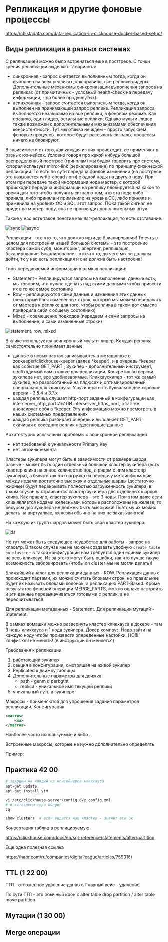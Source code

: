 # Репликация и другие фоновые процессы

https://chistadata.com/data-replication-in-clickhouse-docker-based-setup/

## Виды репликации в разных системах

С репликацией можно было встречаться еще в постгресе. С точки зрения репликации выделяют 2 варианта:
- синхронная - запрос считается выполненным тогда, когда он выполнен на всех репликах, как правило, все реплики лидеры. Дополнительные механизмы синхронизации выполнения запроса на репликах (от примитичных - условный health-check на передачу информации, - до более продвинутых).
- асинхронная - запрос считается выполненым тогда, когда он выполнен на принимающей запрос реплике. Репликация запроса выполняется независимо на все реплики, в фоновом режиме. Как правило, один лидер, остальные реплики. Однако мульти-лидер также возможен с дополнительными механизамами обеспечения консистентности. Тут мы отзыва не ждем - просто запускаем фоновые процессы, которые будут рассылать сигналы, процессы ничего не блокируют.

В зависимости от того, как каждая из них происходит, ее применяют в разных юз-кейсах. Условно говоря про какой нибудь большой распределенный постгрес (гринплам) мы будем говорить про систему, которая испльзует mirror-link (зеркалирование) по принципу физической репликации. То есть по сути передача файлов изменений (на постгресе это называется write-ahead логи) с одной ноды на другую ноду. При этом при передаче такой информации нода мастер, с которой происходит передача информации на реплику блокируется на какое то время для того чтобы получить сигнал о том, что эта нода либо приняла, либо приняла и применило на уровне ОС, либо приняла и применила на уровнях ОС и SQL этот запрос. ПОка такой сигнал не придет на мастер-ноду, она не производит дополнительных штук.

Также у нас есть такое понятие как лаг-репликация, то есть отставание.

![sync](images/14_01.png) ![async](images/14_02.png)

Репликация - это что то, что должно идти до бэкапирования! То ечть в целом для построения нашей большой системы - это построение кластера самой субд, мониторинг, алертинг, репликация, бэкапирование. Бэкапирование - это что то, до чего мы не должны дойти, тк у нас есть репликация и она должна быть настроена!

Типы передаваемой информации в рамках репликации:
- Statement - Реплицируются запросы на выполнение; данные есть, мы говорим, что нужно сделать над этими данными чтобы привести их в то же самое состояние
- Row - реплицируются сами данные и изменения этих данных (некоторый блок измененных строк, который мы можем передавать от мастера к реплике для того, чтобы реплика в таком вот смысле приводила себя к общему состоянию)
- Mixed - совмещение подходов (передаем и сами запросы на выполнение, и сами измененные строки)

![statement, row, mixed](images/14_03.png)

В клике используется асинхронный мульти-лидер. Каждая реплика самостоятельно принимает данные
- данные о новых партах записываются в метаданные в zookeeper/clickhouse-keeper (далее *keeper), и в очередь *keeper как событие GET_PART ; Зукипер - дополнительный инструмент, необходимый нам в клике для репликации. Конкретик по версии зукипера нет, все удобноваримые. Кликхаускипер - тот же самый зукипер, но разработанный на плдюсах и оптимизированный специально для кликхауса. У зукипера есть буквально две хорошие версии - 3.5.4 и 3.7.х
- каждая реплика слушает http-порт заданный в конфигурации как interserver_http_port И/ИЛИ interserver_https_port, а так же анонсирует себя в *keeper. Эту информацию можно посмотреть в наших системных представлениях
- каждая реплика разбирает очередь и выполняет GET_PART, скачивая с соседних реплик недостающие данные

Архитектурно исключены проблемы с асинхронной репликацией
- нет требований к уникальности Primary Key
- нет автоинкремента

Кластеры зукипера могут быть в зависимости от размера шарда разные - может быть один отдельный большой кластер зукипера (есть кластер клика на энное количество нод, а рядом с ним кластенр зукипера), а бывате так что нагрузка на передачу метаинформации между нодами достаточно высокая и отдельные шарды (достаточно жирные) будут перекрывать полностью загруженность зукипера, в таком случае настраивается кластер зукипера для отдельных шардов клика. Как правило, кластер зукипера - это 3 ноды. При этом даже если клик является нодами железными, которые расположены на железе, то ресурсы для зукипера не должны быть высокими! Поэтому их можно делать на виртуалках, железки обычно на них не заказываются! 

На каждую из групп шардов может быть свой кластер зукипера:

![ds](images/14_04.png)

Но тут может быть следующее неудобство для работы - запрос на класетр. В таком случае мы не можем создавать удобную `create table on cluster` - в такой конфигурации нам требуется один единый зукипер на весь кликхаус. Из за этого могут быть ошибки, так что лучше такую возможность заблокировать (чтобы on cluster мы не могли делать)!

Ближайший аналог для репликации данных - ROW. Репликация данных происходит партами, их можно считать блоками строк, но правильнее будет их называть блоками колонок, а репликацию PART-Based. Кроме результатов фоновой операции MERGE_PARTS, можно однако настроить и эти данные перевыкачиваться готовыми с реплик, а не пересчитываться

Для репликации метаданных - Statement. Для репликации мутаций - Statement.

В рамках домашки можно развернуть кластер кликхауса в докере - там 3 ноды кликхауса и 1 нода зукипера. [Докер компоуз](https://chistadata.com/data-replication-in-clickhouse-docker-based-setup/). Надо зайти на каждую ноду чтобы произвести опереденные настойки. НО!!!! конфиг.xml не менять! (в инструкции он меняется)

Требования к репликации:
1. работающий зукипер
2. секция в конфигурации, смотрящая на живой зукипер
3. Replicated к движку таблицы
4. Дополнительные параметры для движка
   - path - genm d perbgtht
   - replica - уникальное имя текущей реплики
5. уникальный путь в зукипере

Макросы - применяются для упрощения задания параметров репликации. Конфигурация
```xml
<macros>
    <ma>
</macros>
```
Наиболее часто используемые <shard> и <replica> либо <host>.

Встроенные макросы, которые не нужно дополнительно определять

Пример:

## Практика 42 00

```bash
# заходим на каждый из контейнеров кликхауса
apt-get update
apt-get install vim

vi /etc/clickhouse-server/config.d/z_config.xml
# и вставляем туда конфиг
:q

show clusters  # если видется наш кластер - значит все ок
```

Конвертация таблиц в реплицируемую

https://clickhouse.com/docs/en/sql-reference/statements/alter/partition

Еще  одна полезная ссылка 

https://habr.com/ru/companies/digitalleague/articles/759316/


## TTL  (1 22 00)

ТТЛ - отложенное удаление данных. Главный кейс - удаление

По сути ТТЛ - это обычный крон с alter table drop partition / alter table move partition

## Мутации (1 30 00)

## Merge операции